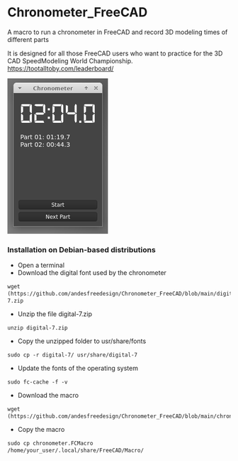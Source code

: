 # Chronometer_FreeCAD
A macro to run a chronometer in FreeCAD and record 3D modeling times of different parts

It is designed for all those FreeCAD users who want to practice for the 3D CAD SpeedModeling World Championship.
https://tootalltoby.com/leaderboard/

![capture](https://github.com/andesfreedesign/Chronometer_FreeCAD/blob/main/chronometer.png)

### Installation on Debian-based distributions

- Open a terminal
- Download the digital font used by the chronometer
```
wget (https://github.com/andesfreedesign/Chronometer_FreeCAD/blob/main/digital-7.zip
```
- Unzip the file digital-7.zip
```
unzip digital-7.zip
```
- Copy the unzipped folder to usr/share/fonts
```
sudo cp -r digital-7/ usr/share/digital-7
```
- Update the fonts of the operating system
```
sudo fc-cache -f -v
```
- Download the macro
```
wget (https://github.com/andesfreedesign/Chronometer_FreeCAD/blob/main/chronometer.FCMacro
```
- Copy the macro
```
sudo cp chronometer.FCMacro /home/your_user/.local/share/FreeCAD/Macro/
```
